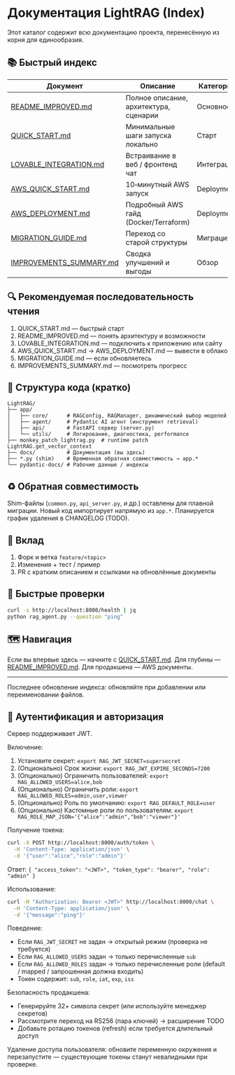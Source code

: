 # Документация LightRAG (Index)

Этот каталог содержит всю документацию проекта, перенесённую из корня для единообразия.

## 📚 Быстрый индекс

| Документ | Описание | Категория |
|----------|----------|-----------|
| [README_IMPROVED.md](README_IMPROVED.md) | Полное описание, архитектура, сценарии | Основное |
| [QUICK_START.md](QUICK_START.md) | Минимальные шаги запуска локально | Старт |
| [LOVABLE_INTEGRATION.md](LOVABLE_INTEGRATION.md) | Встраивание в веб / фронтенд чат | Интеграция |
| [AWS_QUICK_START.md](AWS_QUICK_START.md) | 10‑минутный AWS запуск | Deployment |
| [AWS_DEPLOYMENT.md](AWS_DEPLOYMENT.md) | Подробный AWS гайд (Docker/Terraform) | Deployment |
| [MIGRATION_GUIDE.md](MIGRATION_GUIDE.md) | Переход со старой структуры | Миграция |
| [IMPROVEMENTS_SUMMARY.md](IMPROVEMENTS_SUMMARY.md) | Сводка улучшений и выгоды | Обзор |

## 🔍 Рекомендуемая последовательность чтения
1. QUICK_START.md — быстрый старт
2. README_IMPROVED.md — понять архитектуру и возможности
3. LOVABLE_INTEGRATION.md — подключить к приложению или сайту
4. AWS_QUICK_START.md → AWS_DEPLOYMENT.md — вывести в облако
5. MIGRATION_GUIDE.md — если обновляетесь
6. IMPROVEMENTS_SUMMARY.md — посмотреть прогресс

## 🧱 Структура кода (кратко)
```
LightRAG/
├── app/
│   ├── core/      # RAGConfig, RAGManager, динамический выбор моделей
│   ├── agent/     # Pydantic AI агент (инструмент retrieval)
│   ├── api/       # FastAPI сервер (server.py)
│   └── utils/     # Логирование, диагностика, performance
├── monkey_patch_lightrag.py  # runtime patch LightRAG.get_vector_context
├── docs/          # Документация (вы здесь)
├── *.py (shim)    # Временная обратная совместимость → app.*
└── pydantic-docs/ # Рабочие данные / индексы
```

## ♻️ Обратная совместимость
Shim-файлы (`common.py`, `api_server.py`, и др.) оставлены для плавной миграции. Новый код импортирует напрямую из `app.*`. Планируется график удаления в CHANGELOG (TODO).

## 🤝 Вклад
1. Форк и ветка `feature/<topic>`
2. Изменения + тест / пример
3. PR с кратким описанием и ссылками на обновлённые документы

## 🧪 Быстрые проверки
```bash
curl -s http://localhost:8000/health | jq
python rag_agent.py --question "ping"
```

## 🗺 Навигация
Если вы впервые здесь — начните с [QUICK_START.md](QUICK_START.md). Для глубины — [README_IMPROVED.md](README_IMPROVED.md). Для продакшена — AWS документы.

---
Последнее обновление индекса: обновляйте при добавлении или переименовании файлов.

## 🔐 Аутентификация и авторизация

Сервер поддерживает JWT.

Включение:
1. Установите секрет: `export RAG_JWT_SECRET=supersecret`
2. (Опционально) Срок жизни: `export RAG_JWT_EXPIRE_SECONDS=7200`
3. (Опционально) Ограничить пользователей: `export RAG_ALLOWED_USERS=alice,bob`
4. (Опционально) Ограничить роли: `export RAG_ALLOWED_ROLES=admin,user,viewer`
5. (Опционально) Роль по умолчанию: `export RAG_DEFAULT_ROLE=user`
6. (Опционально) Кастомные роли по пользователям: `export RAG_ROLE_MAP_JSON='{"alice":"admin","bob":"viewer"}'`

Получение токена:
```bash
curl -X POST http://localhost:8000/auth/token \
  -H 'Content-Type: application/json' \
  -d '{"user":"alice","role":"admin"}'
```
Ответ: `{ "access_token": "<JWT>", "token_type": "bearer", "role": "admin" }`

Использование:
```bash
curl -H "Authorization: Bearer <JWT>" http://localhost:8000/chat \
  -H 'Content-Type: application/json' \
  -d '{"message":"ping"}'
```

Поведение:
- Если `RAG_JWT_SECRET` не задан → открытый режим (проверка не требуется)
- Если `RAG_ALLOWED_USERS` задан → только перечисленные `sub`
- Если `RAG_ALLOWED_ROLES` задан → только перечисленные роли (default / mapped / запрошенная должна входить)
- Токен содержит: `sub`, `role`, `iat`, `exp`, `iss`

Безопасность продакшена:
- Генерируйте 32+ символа секрет (или используйте менеджер секретов)
- Рассмотрите переход на RS256 (пара ключей) → расширение TODO
- Добавьте ротацию токенов (refresh) если требуется длительный доступ

Удаление доступа пользователя: обновите переменную окружения и перезапустите — существующие токены станут невалидными при проверке.
